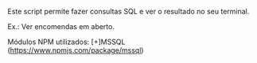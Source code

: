 Este script permite fazer consultas SQL e ver o resultado no seu terminal.

Ex.: Ver encomendas em aberto.

Módulos NPM utilizados:
[+]MSSQL (https://www.npmjs.com/package/mssql)